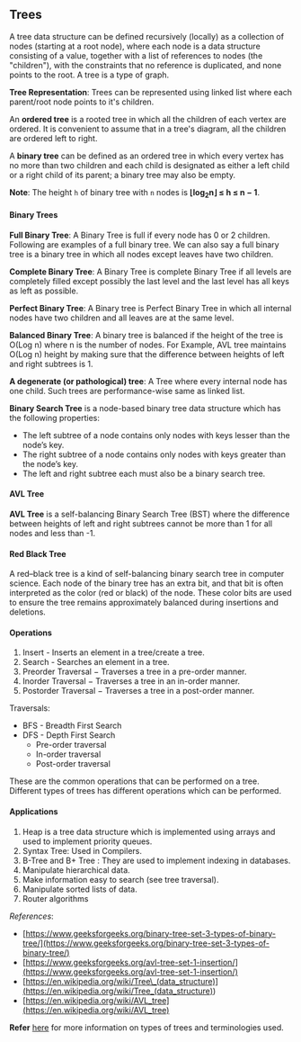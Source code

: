 ## Trees

A tree data structure can be defined recursively (locally) as a collection of nodes (starting at a root node), where each node is a data structure consisting of a value, together with a list of references to nodes (the "children"), with the constraints that no reference is duplicated, and none points to the root. A tree is a type of graph.

**Tree Representation**: Trees can be represented using linked list where each parent/root node points to it's children.

An **ordered tree** is a rooted tree in which all the children of each vertex are ordered. It is convenient to assume that in a tree's diagram, all the children are ordered left to right.

A **binary tree** can be defined as an ordered tree in which every vertex has no more than two children and each child is designated as either a left child or a right child of its parent; a binary tree may also be empty.

**Note**: The height `h` of binary tree with `n` nodes is **&lfloor;log<sub>2</sub>n&rfloor; ≤ h ≤ n − 1**.

#### Binary Trees

**Full Binary Tree**: A Binary Tree is full if every node has 0 or 2 children. Following are examples of a full binary tree. We can also say a full binary tree is a binary tree in which all nodes except leaves have two children.

**Complete Binary Tree**: A Binary Tree is complete Binary Tree if all levels are completely filled except possibly the last level and the last level has all keys as left as possible.

**Perfect Binary Tree**: A Binary tree is Perfect Binary Tree in which all internal nodes have two children and all leaves are at the same level.

**Balanced Binary Tree**: A binary tree is balanced if the height of the tree is O(Log n) where n is the number of nodes. For Example, AVL tree maintains O(Log n) height by making sure that the difference between heights of left and right subtrees is 1.

**A degenerate (or pathological) tree**: A Tree where every internal node has one child. Such trees are performance-wise same as linked list.

**Binary Search Tree** is a node-based binary tree data structure which has the following properties:

- The left subtree of a node contains only nodes with keys lesser than the node’s key.
- The right subtree of a node contains only nodes with keys greater than the node’s key.
- The left and right subtree each must also be a binary search tree.

#### AVL Tree

**AVL Tree** is a self-balancing Binary Search Tree (BST) where the difference between heights of left and right subtrees cannot be more than 1 for all nodes and less than -1.

#### Red Black Tree

A red–black tree is a kind of self-balancing binary search tree in computer science. Each node of the binary tree has an extra bit, and that bit is often interpreted as the color (red or black) of the node. These color bits are used to ensure the tree remains approximately balanced during insertions and deletions.

#### Operations

1. Insert - Inserts an element in a tree/create a tree.
2. Search - Searches an element in a tree.
3. Preorder Traversal − Traverses a tree in a pre-order manner.
4. Inorder Traversal − Traverses a tree in an in-order manner.
5. Postorder Traversal − Traverses a tree in a post-order manner.

Traversals:

- BFS - Breadth First Search
- DFS - Depth First Search
  - Pre-order traversal
  - In-order traversal
  - Post-order traversal

These are the common operations that can be performed on a tree. Different types of trees has different operations which can be performed.

#### Applications

1. Heap is a tree data structure which is implemented using arrays and used to implement priority queues.
2. Syntax Tree: Used in Compilers.
3. B-Tree and B+ Tree : They are used to implement indexing in databases.
4. Manipulate hierarchical data.
5. Make information easy to search (see tree traversal).
6. Manipulate sorted lists of data.
7. Router algorithms

_References_:

- [https://www.geeksforgeeks.org/binary-tree-set-3-types-of-binary-tree/](https://www.geeksforgeeks.org/binary-tree-set-3-types-of-binary-tree/)
- [https://www.geeksforgeeks.org/avl-tree-set-1-insertion/](https://www.geeksforgeeks.org/avl-tree-set-1-insertion/)
- [https://en.wikipedia.org/wiki/Tree\_(data_structure)](<https://en.wikipedia.org/wiki/Tree_(data_structure)>)
- [https://en.wikipedia.org/wiki/AVL_tree](https://en.wikipedia.org/wiki/AVL_tree)

**Refer** [here](https://en.wikipedia.org/wiki/List_of_data_structures) for more information on types of trees and terminologies used.
